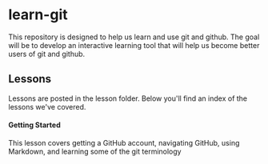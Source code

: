 # learn-git

This repository is designed to help us learn and use git and github. The goal will be to develop an interactive learning tool that will help us become better users of git and github. 

## Lessons 

Lessons are posted in the lesson folder. Below you'll find an index of the lessons we've covered.

#### Getting Started 

This lesson covers getting a GitHub account, navigating GitHub, using Markdown, and learning some of the git terminology 
